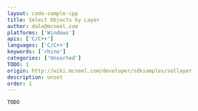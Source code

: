 ```yaml
---
layout: code-sample-cpp
title: Select Objects by Layer
author: dale@mcneel.com
platforms: ['Windows']
apis: ['C/C++']
languages: ['C/C++']
keywords: ['rhino']
categories: ['Unsorted']
TODO: 1
origin: http://wiki.mcneel.com/developer/sdksamples/sellayer
description: unset
order: 1
---
```


```cpp
TODO
```
